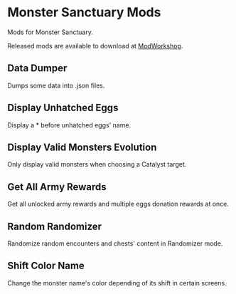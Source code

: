 # Monster Sanctuary Mods

Mods for Monster Sanctuary.

Released mods are available to download at [ModWorkshop](https://modworkshop.net/user/124854).

## Data Dumper

Dumps some data into .json files.

## Display Unhatched Eggs

Display a \* before unhatched eggs' name.

## Display Valid Monsters Evolution

Only display valid monsters when choosing a Catalyst target.

## Get All Army Rewards

Get all unlocked army rewards and multiple eggs donation rewards at once.

## Random Randomizer

Randomize random encounters and chests' content in Randomizer mode.

## Shift Color Name

Change the monster name's color depending of its shift in certain screens.
